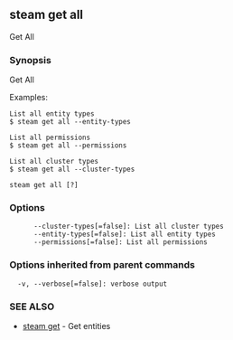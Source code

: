 ## steam get all

Get All

### Synopsis


Get All

Examples:

    List all entity types
    $ steam get all --entity-types

    List all permissions
    $ steam get all --permissions

    List all cluster types
    $ steam get all --cluster-types

```
steam get all [?]
```

### Options

```
      --cluster-types[=false]: List all cluster types
      --entity-types[=false]: List all entity types
      --permissions[=false]: List all permissions
```

### Options inherited from parent commands

```
  -v, --verbose[=false]: verbose output
```

### SEE ALSO
* [steam get](steam_get.md)	 - Get entities


